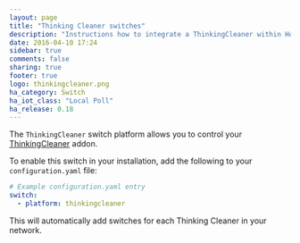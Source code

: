 ```yaml
---
layout: page
title: "Thinking Cleaner switches"
description: "Instructions how to integrate a ThinkingCleaner within Home Assistant."
date: 2016-04-10 17:24
sidebar: true
comments: false
sharing: true
footer: true
logo: thinkingcleaner.png
ha_category: Switch
ha_iot_class: "Local Poll"
ha_release: 0.18
---
```


The `ThinkingCleaner` switch platform allows you to control your [ThinkingCleaner](http://www.thinkingcleaner.com) addon.

To enable this switch in your installation, add the following to your `configuration.yaml` file:

```yaml
# Example configuration.yaml entry
switch:
  - platform: thinkingcleaner
```

This will automatically add switches for each Thinking Cleaner in your network.
